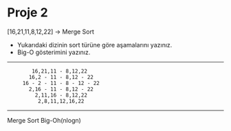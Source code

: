 # Proje 2
[16,21,11,8,12,22] -> Merge Sort

- Yukarıdaki dizinin sort türüne göre aşamalarını yazınız.
- Big-O gösterimini yazınız.

<hr>

            16,21,11 - 8,12,22
           16,2 - 11 - 8,12 - 22
         16 - 2 - 11 - 8 - 12 - 22
           2,16 - 11 - 8,12 - 22
             2,11,16 - 8,12,22
              2,8,11,12,16,22    

<hr>

Merge Sort Big-Oh(nlogn)
